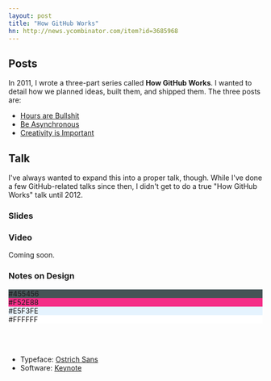 ```yaml
---
layout: post
title: "How GitHub Works"
hn: http://news.ycombinator.com/item?id=3685968
---
```


## Posts

In 2011, I wrote a three-part series called **How GitHub Works**. I wanted to
detail how we planned ideas, built them, and shipped them. The three posts are:

 - [Hours are Bullshit](/posts/how-github-works-hours/)
 - [Be Asynchronous](/posts/how-github-works-asynchronous/)
 - [Creativity is Important](/posts/how-github-works-creativity)

## Talk

I've always wanted to expand this into a proper talk, though. While I've
done a few GitHub-related talks since then, I didn't get to do a true
"How GitHub Works" talk until 2012.

<h3>Slides</h3>
<script src="http://speakerdeck.com/embed/4f5a626226a41c0022000672.js"></script>

<h3>Video</h3>
<p>Coming soon.</p>

<h3>Notes on Design</h3>
<div class="talk-design">
  <div class="color">
    <div class="white" style="background-color: #455456">#455456</div>
    <div class="white" style="background-color: #F52E88">#F52E88</div>
    <div style="background-color: #E5F3FE">#E5F3FE</div>
    <div style="background-color: #FFFFFF">#FFFFFF</div>
  </div>
</div>

<br /><br />

<ul>
  <li>Typeface: <a href="http://www.theleagueofmoveabletype.com/ostrich-sans">Ostrich Sans</a></li>
  <li>Software: <a href="http://www.apple.com/iwork/keynote/">Keynote</a></li>
</ul>